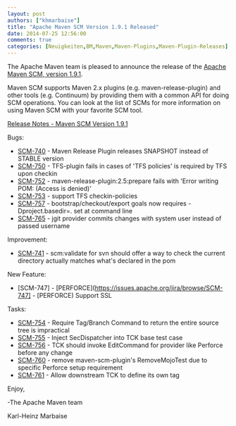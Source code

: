 ```yaml
---
layout: post
authors: ["khmarbaise"]
title: "Apache Maven SCM Version 1.9.1 Released"
date: 2014-07-25 12:56:00
comments: true
categories: [Neuigkeiten,BM,Maven,Maven-Plugins,Maven-Plugin-Releases]
---
```

The Apache Maven team is pleased to announce the release of the 
[Apache Maven SCM, version 1.9.1](https://maven.apache.org/scm/).

Maven SCM supports Maven 2.x plugins (e.g. maven-release-plugin) and other
tools (e.g. Continuum) by providing them with a common API for doing SCM
operations. You can look at the list of SCMs for more information on using
Maven SCM with your favorite SCM tool.

<!-- more -->

[Release Notes - Maven SCM Version 1.9.1](http://jira.codehaus.org/secure/ReleaseNote.jspa?projectId=10527&version=19623)

Bugs:

 * [SCM-740](https://issues.apache.org/jira/browse/SCM-740) - Maven Release Plugin releases SNAPSHOT instead of STABLE version
 * [SCM-750](https://issues.apache.org/jira/browse/SCM-750) - TFS-plugin fails in cases of 'TFS policies' is required by TFS upon checkin
 * [SCM-752](https://issues.apache.org/jira/browse/SCM-752) - maven-release-plugin:2.5:prepare fails with 'Error writing POM: (Access is denied)'
 * [SCM-753](https://issues.apache.org/jira/browse/SCM-753) - support TFS checkin-policies
 * [SCM-757](https://issues.apache.org/jira/browse/SCM-757) - bootstrap/checkout/export goals now requires -Dproject.basedir=. set at command line
 * [SCM-765](https://issues.apache.org/jira/browse/SCM-765) - jgit provider commits changes with system user instead of passed username

Improvement:

 * [SCM-741](https://issues.apache.org/jira/browse/SCM-741) - scm:validate for svn should offer a way to check the current directory actually matches what's declared in the pom

New Feature:

 * [SCM-747] - [PERFORCE](https://issues.apache.org/jira/browse/SCM-747] - [PERFORCE) Support SSL

Tasks:

 * [SCM-754](https://issues.apache.org/jira/browse/SCM-754) - Require Tag/Branch Command to return the entire source tree is impractical
 * [SCM-755](https://issues.apache.org/jira/browse/SCM-755) - Inject SecDispatcher into TCK base test case
 * [SCM-756](https://issues.apache.org/jira/browse/SCM-756) - TCK should invoke EditCommand for provider like Perforce before any change
 * [SCM-760](https://issues.apache.org/jira/browse/SCM-760) - remove maven-scm-plugin's RemoveMojoTest due to specific Perforce setup requirement
 * [SCM-761](https://issues.apache.org/jira/browse/SCM-761) - Allow downstream TCK to define its own tag

Enjoy,

-The Apache Maven team

Karl-Heinz Marbaise
